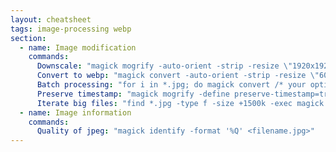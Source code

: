 ```yaml
---
layout: cheatsheet
tags: image-processing webp
section:
  - name: Image modification
    commands:
      Downscale: "magick mogrify -auto-orient -strip -resize \"1920x1920>\" -quality 85 *.jpg"
      Convert to webp: "magick convert -auto-orient -strip -resize \"600x600>\" -quality 75 -define webp:method=6 -define webp:use-sharp-yuv=1 image.jpg image.webp"
      Batch processing: "for i in *.jpg; do magick convert /* your options */ $i ${i/.jpg/.webp}; done"
      Preserve timestamp: "magick mogrify -define preserve-timestamp=true <filename.jpg>"
      Iterate big files: "find *.jpg -type f -size +1500k -exec magick mogrify [...] {} \\;"
  - name: Image information
    commands:
      Quality of jpeg: "magick identify -format '%Q' <filename.jpg>"
---
```

